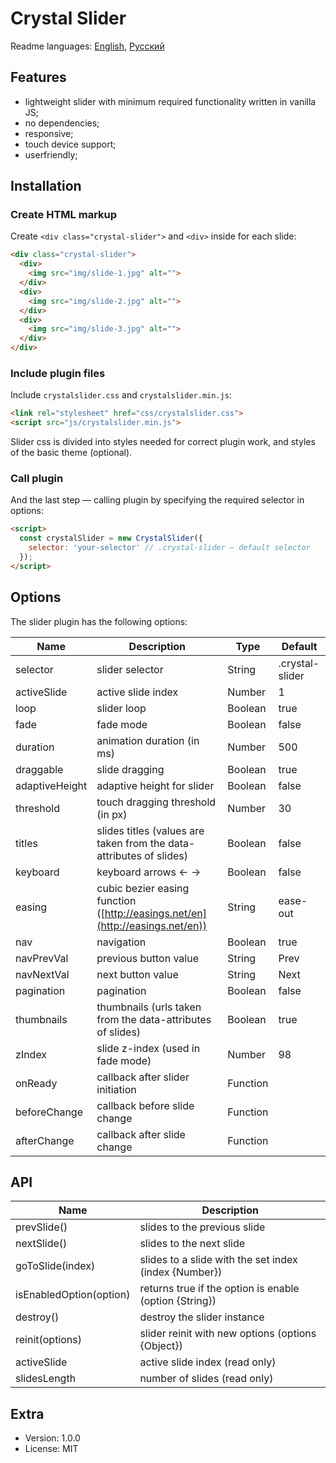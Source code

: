 # Crystal Slider

Readme languages: [English](README.md), [Русский](README.ru-Ru.md)

## Features

- lightweight slider with minimum required functionality written in vanilla JS;
- no dependencies;
- responsive;
- touch device support;
- userfriendly;

## Installation

### Create HTML markup

Create `<div class="crystal-slider">` and `<div>` inside for each slide:

```html
<div class="crystal-slider">
  <div>
    <img src="img/slide-1.jpg" alt="">
  </div>
  <div>
    <img src="img/slide-2.jpg" alt="">
  </div>
  <div>
    <img src="img/slide-3.jpg" alt="">
  </div>
</div>
```

### Include plugin files

Include `crystalslider.css` and `crystalslider.min.js`:

```html
<link rel="stylesheet" href="css/crystalslider.css">
<script src="js/crystalslider.min.js">
```

Slider css is divided into styles needed for correct plugin work, and styles of the basic theme (optional).

### Call plugin

And the last step — calling plugin by specifying the required selector in options:

```html
<script>
  const crystalSlider = new CrystalSlider({
    selector: 'your-selector' // .crystal-slider – default selector
  });
</script>
```

## Options

The slider plugin has the following options:

| Name | Description | Type | Default |
| ------ | ------ | ------ | ------ |
| selector | slider selector | String | .crystal-slider |
| activeSlide | active slide index | Number | 1 |
| loop | slider loop | Boolean | true |
| fade | fade mode | Boolean | false |
| duration | animation duration (in ms) | Number | 500 |
| draggable | slide dragging | Boolean | true |
| adaptiveHeight | adaptive height for slider | Boolean | false |
| threshold | touch dragging threshold (in px) | Number | 30 |
| titles | slides titles (values are taken from the data-attributes of slides) | Boolean | false |
| keyboard | keyboard arrows ← → | Boolean | false |
| easing | cubic bezier easing function ([http://easings.net/en](http://easings.net/en)) | String | ease-out |
| nav | navigation | Boolean | true |
| navPrevVal | previous button value | String | Prev |
| navNextVal | next button value | String | Next |
| pagination | pagination | Boolean | false |
| thumbnails | thumbnails (urls taken from the data-attributes of slides) | Boolean | true |
| zIndex | slide z-index (used in fade mode) | Number | 98 |
| onReady | callback after slider initiation | Function | |
| beforeChange | callback before slide change | Function | |
| afterChange | callback after slide change | Function | |

## API

| Name | Description |
| ------ | ------ |
| prevSlide() | slides to the previous slide |
| nextSlide() | slides to the next slide |
| goToSlide(index) | slides to a slide with the set index (index {Number}) |
| isEnabledOption(option) | returns true if the option is enable (option {String}) |
| destroy() | destroy the slider instance |
| reinit(options) | slider reinit with new options (options {Object}) |
| activeSlide | active slide index (read only) |
| slidesLength | number of slides (read only) |

## Extra

- Version: 1.0.0
- License: MIT
